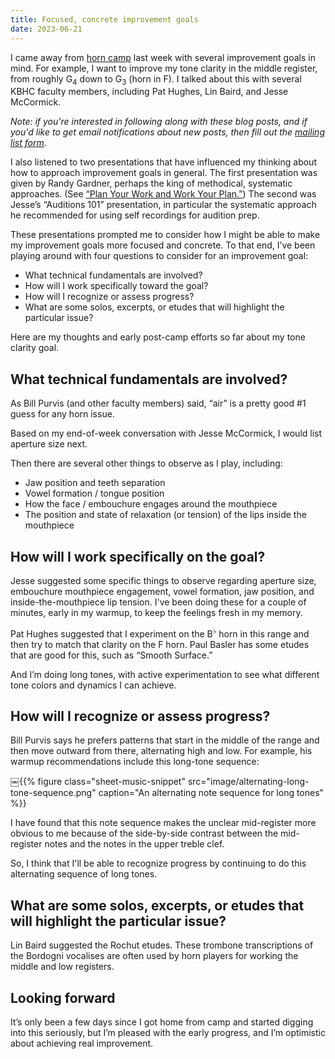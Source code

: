 ```yaml
---
title: Focused, concrete improvement goals
date: 2023-06-21
---
```


I came away from [horn camp](https://www.facebook.com/CormontMusic) last week with several improvement goals in mind. For example, I want to improve my tone clarity in the middle register, from roughly G<sub>4</sub> down to G<sub>3</sub> (horn in F). I talked about this with several KBHC faculty members, including Pat Hughes, Lin Baird, and Jesse McCormick.

_Note: if you're interested in following along with these blog posts, and if you'd like to get email notifications about new posts, then fill out the [mailing list form](/mailing-list)._

I also listened to two presentations that have influenced my thinking about how to approach improvement goals in general. The first presentation was given by Randy Gardner, perhaps the king of methodical, systematic approaches. (See [“Plan Your Work and Work Your Plan.”](https://www.randygardnerhorn.com/publications/PlanYourWork.pdf)) The second was Jesse’s “Auditions 101” presentation, in particular the systematic approach he recommended for using self recordings for audition prep.

These presentations prompted me to consider how I might be able to make my improvement goals more focused and concrete. To that end, I’ve been playing around with four questions to consider for an improvement goal:

- What technical fundamentals are involved?
- How will I work specifically toward the goal?
- How will I recognize or assess progress?
- What are some solos, excerpts, or etudes that will highlight the particular issue?

Here are my thoughts and early post-camp efforts so far about my tone clarity goal.

## What technical fundamentals are involved?

As Bill Purvis (and other faculty members) said, “air” is a pretty good #1 guess for any horn issue.

Based on my end-of-week conversation with Jesse McCormick, I would list aperture size next. 

Then there are several other things to observe as I play, including:

- Jaw position and teeth separation
- Vowel formation / tongue position
- How the face / embouchure engages around the mouthpiece
- The position and state of relaxation (or tension) of the lips inside the mouthpiece

## How will I work specifically on the goal?

Jesse suggested some specific things to observe regarding aperture size, embouchure mouthpiece engagement, vowel formation, jaw position, and inside-the-mouthpiece lip tension. I've been doing these for a couple of minutes, early in my warmup, to keep the feelings fresh in my memory.

Pat Hughes suggested that I experiment on the B<sup>♭</sup> horn in this range and then try to match that clarity on the F horn. Paul Basler has some etudes that are good for this, such as “Smooth Surface.”

And I’m doing long tones, with active experimentation to see what different tone colors and dynamics I can achieve.

## How will I recognize or assess progress?

Bill Purvis says he prefers patterns that start in the middle of the range and then move outward from there, alternating high and low. For example, his warmup recommendations include this long-tone sequence:

￼{{% figure class="sheet-music-snippet"
  src="image/alternating-long-tone-sequence.png" 
  caption="An alternating note sequence for long tones"
%}}

I have found that this note sequence makes the unclear mid-register more obvious to me because of the side-by-side contrast between the mid-register notes and the notes in the upper treble clef.

So, I think that I'll be able to recognize progress by continuing to do this alternating sequence of long tones.

## What are some solos, excerpts, or etudes that will highlight the particular issue?

Lin Baird suggested the Rochut etudes. These trombone transcriptions of the Bordogni vocalises are often used by horn players for working the middle and low registers.

## Looking forward

It’s only been a few days since I got home from camp and started digging into this seriously, but I’m pleased with the early progress, and I’m optimistic about achieving real improvement.